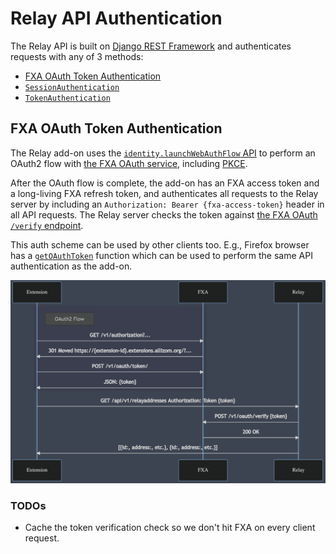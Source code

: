 # Relay API Authentication
The Relay API is built on [Django REST Framework][drf] and authenticates
requests with any of 3 methods:
* [FXA OAuth Token Authentication](fxa-oauth-token-authentication)
* [`SessionAuthentication`][SessionAuthentication]
* [`TokenAuthentication`][TokenAuthentication]

## FXA OAuth Token Authentication
The Relay add-on uses the [`identity.launchWebAuthFlow` API][mdn-webauthflow]
to perform an OAuth2 flow with [the FXA OAuth service][fxa-oauth], including
[PKCE][fxa-pkce].

After the OAuth flow is complete, the add-on has an FXA access token and a
long-living FXA refresh token, and authenticates all requests to the Relay
server by including an `Authorization: Bearer {fxa-access-token}` header in all
API requests. The Relay server checks the token against [the FXA OAuth `/verify`
endpoint][fxa-oauth-token-verify].

This auth scheme can be used by other clients too. E.g., Firefox browser has a
[`getOAuthToken`][searchfox-getoauthtoken] function which can be used to
perform the same API authentication as the add-on.

![FXA OAuth Token Authentication Sequence Diagram](api_auth.png)

### TODOs
* Cache the token verification check so we don't hit FXA on every client request.

[drf]: https://www.django-rest-framework.org/
[SessionAuthentication]: https://www.django-rest-framework.org/api-guide/authentication/#sessionauthentication
[TokenAuthentication]: https://www.django-rest-framework.org/api-guide/authentication/#tokenauthentication
[mdn-webauthflow]: https://developer.mozilla.org/docs/Mozilla/Add-ons/WebExtensions/API/identity/launchWebAuthFlow 
[fxa-oauth]: https://github.com/mozilla/fxa/blob/main/packages/fxa-auth-server/docs/oauth/api.md
[fxa-pkce]: https://github.com/mozilla/fxa/blob/main/packages/fxa-auth-server/docs/oauth/pkce.md
[fxa-oauth-token-verify]: https://github.com/mozilla/fxa/blob/main/packages/fxa-auth-server/docs/oauth/api.md#post-v1verify
[searchfox-getoauthtoken]: https://searchfox.org/mozilla-central/search?q=symbol:%23getOAuthToken&redirect=false
